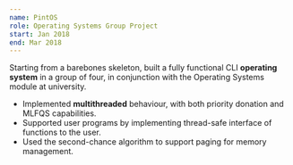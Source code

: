 ```yaml
---
name: PintOS
role: Operating Systems Group Project
start: Jan 2018
end: Mar 2018
---
```


Starting from a barebones skeleton, built a fully functional CLI **operating system** in a group of four, in conjunction with the Operating Systems module at university.

- Implemented **multithreaded** behaviour, with both priority donation and MLFQS capabilities.
- Supported user programs by implementing thread-safe interface of functions to the user.
- Used the second-chance algorithm to support paging for memory management.
